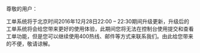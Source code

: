 尊敬的用户：

工单系统将于北京时间2016年12月28日22:00 – 22:30期间升级更新，升级后的工单系统将会给您带来更好的使用体验，此期间您将无法在控制台使用提交和查看工单功能，但是您可以继续使用400热线、邮件等方式来联系我们。由此给您带来的不便，敬请谅解。